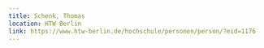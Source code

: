 ```yaml
---
title: Schenk, Thomas
location: HTW Berlin
link: https://www.htw-berlin.de/hochschule/personen/person/?eid=1176
---
```

